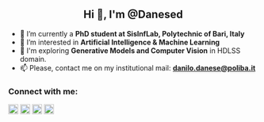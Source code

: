 <h2 align="center">Hi 👋, I'm @Danesed</h2>

- 🌱 I’m currently a **PhD student at SisInfLab, Polytechnic of Bari, Italy**
- 🔭 I’m interested in **Artificial Intelligence & Machine Learning**
- 🌠 I'm exploring **Generative Models and Computer Vision** in HDLSS domain.
- 📫 Please, contact me on my institutional mail: **danilo.danese@poliba.it**
<h3 align="left">Connect with me:</h3>
<div align="left">
  <a href="https://www.linkedin.com/in/danilodanese/" target="blank"><img align="center" src="https://raw.githubusercontent.com/rahuldkjain/github-profile-readme-generator/master/src/images/icons/Social/linked-in-alt.svg" alt="https://www.linkedin.com/in/danilodanese/" height="20em" width="20em" /></a>
  <a href="https://twitter.com/danilo_danese" target="blank"><img align="center" src="https://seeklogo.com/images/T/twitter-x-logo-101C7D2420-seeklogo.com.png" alt="https://twitter.com/danilo_danese" height="20em" width="20em" /></a>
  <a href="https://scholar.google.com/citations?user=ZH-iXrkAAAAJ&hl" target="blank"><img align="center" src="https://user-images.githubusercontent.com/66117993/96351903-818a8b00-1084-11eb-96f6-3a931d66fff6.png" alt="https://scholar.google.com/citations?user=ZH-iXrkAAAAJ&hl" height="20em" width="20em" /></a>
  <a href="https://danesed.github.io/" target="blank"><img align="center" src="https://raw.githubusercontent.com/rahuldkjain/github-profile-readme-generator/master/src/images/icons/Social/rss.svg" alt="https://danesed.github.io/" height="20em" width="20em" /></a>
</div>


<!--
<p><img align="left" src="https://github-readme-stats.vercel.app/api/top-langs?username=danesed&show_icons=true&locale=en&layout=compact" alt="danesed" /></p>

<!--
**Danesed/Danesed** is a ✨ _special_ ✨ repository because its `README.md` (this file) appears on your GitHub profile.

Here are some ideas to get you started:

- 🔭 I’m currently working on ...
- 🌱 I’m currently learning ...
- 👯 I’m looking to collaborate on ...
- 🤔 I’m looking for help with ...
- 💬 Ask me about ...
- 📫 How to reach me: ...
- 😄 Pronouns: ...
- ⚡ Fun fact: ...
-->
